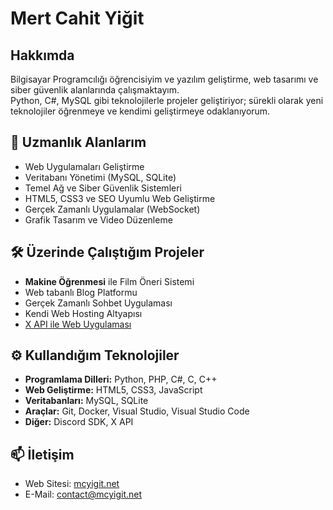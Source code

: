 # Mert Cahit Yiğit

## Hakkımda
Bilgisayar Programcılığı öğrencisiyim ve yazılım geliştirme, web tasarımı ve siber güvenlik alanlarında çalışmaktayım.  
Python, C#, MySQL gibi teknolojilerle projeler geliştiriyor; sürekli olarak yeni teknolojiler öğrenmeye ve kendimi geliştirmeye odaklanıyorum.

## 🚀 Uzmanlık Alanlarım
- Web Uygulamaları Geliştirme
- Veritabanı Yönetimi (MySQL, SQLite)
- Temel Ağ ve Siber Güvenlik Sistemleri
- HTML5, CSS3 ve SEO Uyumlu Web Geliştirme
- Gerçek Zamanlı Uygulamalar (WebSocket)
- Grafik Tasarım ve Video Düzenleme

## 🛠️ Üzerinde Çalıştığım Projeler
- **Makine Öğrenmesi** ile Film Öneri Sistemi
- Web tabanlı Blog Platformu
- Gerçek Zamanlı Sohbet Uygulaması
- Kendi Web Hosting Altyapısı
- [X API ile Web Uygulaması](https://x.mcyigit.net)

## ⚙️ Kullandığım Teknolojiler
- **Programlama Dilleri:** Python, PHP, C#, C, C++
- **Web Geliştirme:** HTML5, CSS3, JavaScript
- **Veritabanları:** MySQL, SQLite
- **Araçlar:** Git, Docker, Visual Studio, Visual Studio Code
- **Diğer:** Discord SDK, X API

## 📫 İletişim
- Web Sitesi: [mcyigit.net](https://mcyigit.net)
- E-Mail: contact@mcyigit.net
